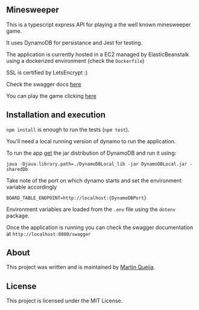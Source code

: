 ## Minesweeper

This is a typescript express API for playing a the well known minesweeper game.

It uses DynamoDB for persistance and Jest for testing.

The application is currently hosted in a EC2 managed by ElasticBeanstalk using a dockerized environment (check the `Dockerfile`)

SSL is certified by LetsEncrypt :)

Check the swagger docs [here](https://msfttt-env.eba-32y2i3df.us-east-1.elasticbeanstalk.com/swagger "Swagger")

You can play the game clicking [here](https://master.d1eyn4tierp0rk.amplifyapp.com/)

## Installation and execution

`npm install` is enough to run the tests (`npm test`).

You'll need a local running version of dynamo to run the application.

To run the app [get](https://docs.aws.amazon.com/amazondynamodb/latest/developerguide/DynamoDBLocal.DownloadingAndRunning.html) the jar distribution of DynamoDB and run it using: 

`java -Djava.library.path=./DynamoDBLocal_lib -jar DynamoDBLocal.jar -sharedDb`

Take note of the port on which dynamo starts and set the environment variable accordingly

`BOARD_TABLE_ENDPOINT=http://localhost:{DynamoDBPort}`

Environment variables are loaded from the `.env` file using the `dotenv` package.

Once the application is running you can check the swagger documentation at `http://localhost:8080/swagger`

## About

This project was written and is maintained by [Martin Queija](https://github.com/martinqueija).

## License

This project is licensed under the MIT License.
